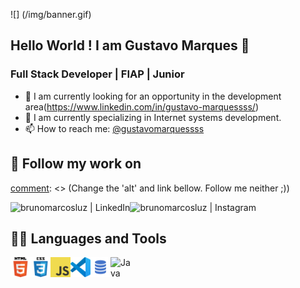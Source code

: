 ![] (/img/banner.gif)

## Hello World ! I am Gustavo Marques 👋

### Full Stack Developer | FIAP | Junior 

- 🧐 I am currently looking for an opportunity in the development area(https://www.linkedin.com/in/gustavo-marquessss/)
- 🌱 I am currently specializing in Internet systems development.
- 📫 How to reach me: [@gustavomarquessss](https://www.linkedin.com/in/gustavo-marquessss/)

## 🤝 Follow my work on

[comment]: <> (Change the 'alt' and link bellow. Follow me neither ;))

[<img align="left" alt="brunomarcosluz | LinkedIn" src="https://img.shields.io/badge/LinkedIn-0077B5?style=for-the-badge&logo=linkedin&logoColor=white" />](https://www.linkedin.com/in/gustavo-marquessss/)
[<img align="left" alt="brunomarcosluz | Instagram" src="https://img.shields.io/badge/Instagram-E4405F?style=for-the-badge&logo=instagram&logoColor=white" />](https://www.instagram.com/gu.marquess_/)
<br>

## 👨‍💻 Languages and Tools

[comment]: <> (Here you will change the badges with you favorite languages, tools and skills. Change the reference in the final url: '/html/html.png' for example.)

<img align="left" alt="HTML5" height="32" width="32" src="https://raw.githubusercontent.com/github/explore/80688e429a7d4ef2fca1e82350fe8e3517d3494d/topics/html/html.png" />
<img align="left" alt="CSS3" height="32" width="32" src="https://raw.githubusercontent.com/github/explore/80688e429a7d4ef2fca1e82350fe8e3517d3494d/topics/css/css.png" />
<img align="left" alt="JS"height="32" width="32" src="https://raw.githubusercontent.com/github/explore/80688e429a7d4ef2fca1e82350fe8e3517d3494d/topics/javascript/javascript.png" />
<img align="left" alt="VS Code"height="32" width="32" src="https://raw.githubusercontent.com/github/explore/80688e429a7d4ef2fca1e82350fe8e3517d3494d/topics/visual-studio-code/visual-studio-code.png" />
<img align="left" alt="SQL"height="32" width="32" src="https://raw.githubusercontent.com/github/explore/80688e429a7d4ef2fca1e82350fe8e3517d3494d/topics/sql/sql.png" />
<img align="left" alt="Java"height="32" width="32" src="https://img.shields.io/badge/Java-ED8B00?style=for-the-badge&logo=java&logoColor=white"/>
<br>
<br/>

